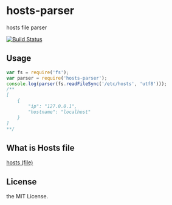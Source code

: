 # hosts-parser
hosts file parser

[![Build Status](https://travis-ci.org/imyelo/hosts-parser.svg?branch=master)](https://travis-ci.org/imyelo/hosts-parser)

## Usage
```javascript
var fs = require('fs');
var parser = require('hosts-parser');
console.log(parser(fs.readFileSync('/etc/hosts', 'utf8')));
/**
[
    {
        "ip": "127.0.0.1",
        "hostname": "localhost"
    }
]
**/
```

## What is Hosts file
[hosts (file)](http://en.wikipedia.org/wiki/Hosts_%28file%29)

## License
the MIT License.
